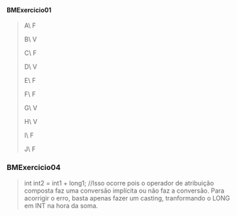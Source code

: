 #### BMExercicio01
> A\ F
> 
> B\ V
> 
> C\ F
> 
> D\ V
> 
> E\ F
> 
> F\ F
> 
> G\ V
> 
> H\ V
> 
> I\ F
> 
> J\ F

### BMExercicio04

> int int2 = int1 + long1; //Isso ocorre pois o operador de atribuição composta faz uma conversão implícita ou não faz a conversão.
> Para acorrigir o erro, basta apenas fazer um casting, tranformando o LONG em INT na hora da soma.
